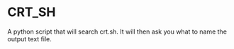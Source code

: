 # CRT_SH
A python script that will search crt.sh. It will then ask you what to name the output text file.
